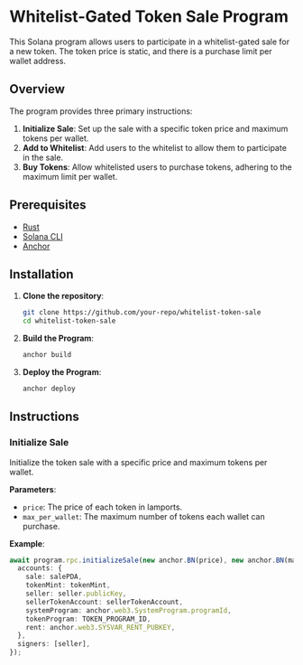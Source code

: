 # Whitelist-Gated Token Sale Program

This Solana program allows users to participate in a whitelist-gated sale for a new token. The token price is static, and there is a purchase limit per wallet address.

## Overview

The program provides three primary instructions:
1. **Initialize Sale**: Set up the sale with a specific token price and maximum tokens per wallet.
2. **Add to Whitelist**: Add users to the whitelist to allow them to participate in the sale.
3. **Buy Tokens**: Allow whitelisted users to purchase tokens, adhering to the maximum limit per wallet.

## Prerequisites

- [Rust](https://www.rust-lang.org/tools/install)
- [Solana CLI](https://docs.solana.com/cli/install-solana-cli-tools)
- [Anchor](https://project-serum.github.io/anchor/getting-started/installation.html)

## Installation

1. **Clone the repository**:
    ```sh
    git clone https://github.com/your-repo/whitelist-token-sale
    cd whitelist-token-sale
    ```

2. **Build the Program**:
    ```sh
    anchor build
    ```

3. **Deploy the Program**:
    ```sh
    anchor deploy
    ```

## Instructions

### Initialize Sale

Initialize the token sale with a specific price and maximum tokens per wallet.

**Parameters**:
- `price`: The price of each token in lamports.
- `max_per_wallet`: The maximum number of tokens each wallet can purchase.

**Example**:
```typescript
await program.rpc.initializeSale(new anchor.BN(price), new anchor.BN(maxPerWallet), {
  accounts: {
    sale: salePDA,
    tokenMint: tokenMint,
    seller: seller.publicKey,
    sellerTokenAccount: sellerTokenAccount,
    systemProgram: anchor.web3.SystemProgram.programId,
    tokenProgram: TOKEN_PROGRAM_ID,
    rent: anchor.web3.SYSVAR_RENT_PUBKEY,
  },
  signers: [seller],
});
